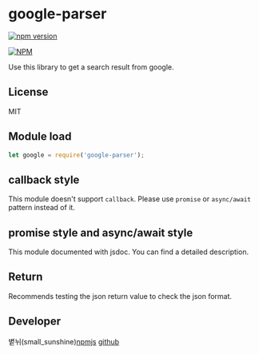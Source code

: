 # google-parser
 
[![npm version](https://badge.fury.io/js/google-parser.svg)](https://badge.fury.io/js/google-parser)
 
[![NPM](https://nodei.co/npm/google-parser.png?downloads=true&downloadRank=true&stars=true)](https://nodei.co/npm/google-parser/)
 
Use this library to get a search result from google.
 
## License
MIT
 
## Module load
 
```javascript
let google = require('google-parser');
```
 
## callback style
 
This module doesn't support `callback`. Please use `promise` or `async/await` pattern instead of it.
 
## promise style and async/await style
 
This module documented with jsdoc. You can find a detailed description.
 
## Return
 
Recommends testing the json return value to check the json format.
 
## Developer
볕뉘(small_sunshine)[npmjs](https://www.npmjs.com/~trusty_people) [github](https://github.com/small_sunshines)